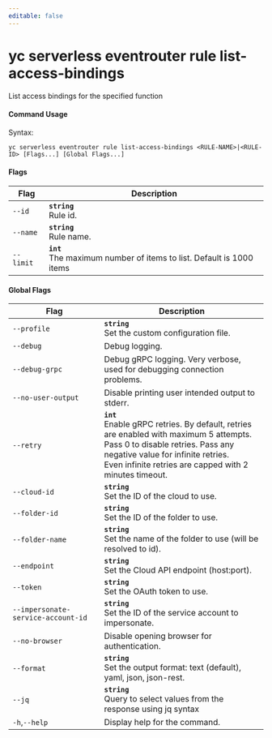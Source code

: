 ```yaml
---
editable: false
---
```


# yc serverless eventrouter rule list-access-bindings

List access bindings for the specified function

#### Command Usage

Syntax: 

`yc serverless eventrouter rule list-access-bindings <RULE-NAME>|<RULE-ID> [Flags...] [Global Flags...]`

#### Flags

| Flag | Description |
|----|----|
|`--id`|<b>`string`</b><br/>Rule id.|
|`--name`|<b>`string`</b><br/>Rule name.|
|`--limit`|<b>`int`</b><br/>The maximum number of items to list. Default is 1000 items|

#### Global Flags

| Flag | Description |
|----|----|
|`--profile`|<b>`string`</b><br/>Set the custom configuration file.|
|`--debug`|Debug logging.|
|`--debug-grpc`|Debug gRPC logging. Very verbose, used for debugging connection problems.|
|`--no-user-output`|Disable printing user intended output to stderr.|
|`--retry`|<b>`int`</b><br/>Enable gRPC retries. By default, retries are enabled with maximum 5 attempts.<br/>Pass 0 to disable retries. Pass any negative value for infinite retries.<br/>Even infinite retries are capped with 2 minutes timeout.|
|`--cloud-id`|<b>`string`</b><br/>Set the ID of the cloud to use.|
|`--folder-id`|<b>`string`</b><br/>Set the ID of the folder to use.|
|`--folder-name`|<b>`string`</b><br/>Set the name of the folder to use (will be resolved to id).|
|`--endpoint`|<b>`string`</b><br/>Set the Cloud API endpoint (host:port).|
|`--token`|<b>`string`</b><br/>Set the OAuth token to use.|
|`--impersonate-service-account-id`|<b>`string`</b><br/>Set the ID of the service account to impersonate.|
|`--no-browser`|Disable opening browser for authentication.|
|`--format`|<b>`string`</b><br/>Set the output format: text (default), yaml, json, json-rest.|
|`--jq`|<b>`string`</b><br/>Query to select values from the response using jq syntax|
|`-h`,`--help`|Display help for the command.|
